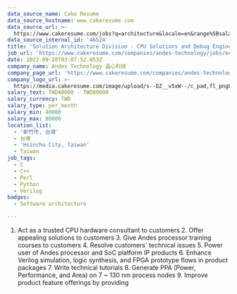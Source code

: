 ```yaml
---
data_source_name: Cake Resume
data_source_hostname: www.cakeresume.com
data_source_url: >-
  https://www.cakeresume.com/jobs?q=architecture&locale=en&range%5Bsalary_range%5D%5Bmin%5D=1000000&page=4
data_source_internal_id: '46524'
title: 'Solution Architecture Division - CPU Solutions and Debug Engineer '
job_url: 'https://www.cakeresume.com/companies/andes-technology/jobs/ecabc6'
date: 2022-09-20T03:07:52.053Z
company_name: Andes Technology 晶心科技
company_page_url: 'https://www.cakeresume.com/companies/andes-technology'
company_logo_url: >-
  https://media.cakeresume.com/image/upload/s--DZ__v5xW--/c_pad,fl_png8,h_200,w_200/v1662349969/iqb0owanivsth9kwyzib.png
salary_text: TWD40000 - TWD80000
salary_currency: TWD
salary_type: per_month
salary_min: 40000
salary_max: 80000
location_list:
  - '新竹市, 台灣'
  - 台灣
  - 'Hsinchu City, Taiwan'
  - Taiwan
job_tags:
  - C
  - C++
  - Perl
  - Python
  - Verilog
badges:
  - Software architecture

---
```


1. Act as a trusted CPU hardware consultant to customers 2. Offer appealing solutions to customers 3. Give Andes processor training courses to customers 4. Resolve customers' technical issues 5. Power user of Andes processor and SoC platform IP products 6. Enhance Verilog simulation, logic synthesis, and FPGA prototype flows in product packages 7. Write technical tutorials 8. Generate PPA (Power, Performance, and Area) on 7 ~ 130 nm process nodes 9. Improve product feature offerings by providing